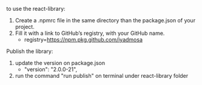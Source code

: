 to use the react-library:
1. Create a .npmrc file in the same directory than the package.json of your project.
2. Fill it with a link to GitHub’s registry, with your GitHub name.
    - registry=https://npm.pkg.github.com/iyadmosa

Publish the library:
1. update the version on package.json
    -   "version": "2.0.0-21",
2. run the command "run publish" on terminal under react-library folder